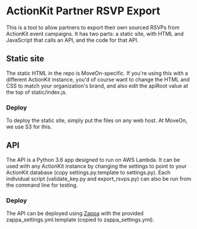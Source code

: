 # ActionKit Partner RSVP Export

This is a tool to allow partners to export their own sourced RSVPs from ActionKit event campaigns. It has two parts: a static site, with HTML and JavaScript that calls an API, and the code for that API.

## Static site

The static HTML in the repo is MoveOn-specific. If you're using this with a different ActionKit instance, you'd of course want to change the HTML and CSS to match your organization's brand, and also edit the apiRoot value at the top of static/index.js.

### Deploy

To deploy the static site, simply put the files on any web host. At MoveOn, we use S3 for this.

## API

The API is a Python 3.6 app designed to run on AWS Lambda. It can be used with any ActionKit instance by changing the settings to point to your ActionKit database (copy settings.py.template to settings.py). Each individual script (validate_key.py and export_rsvps.py) can also be run from the command line for testing.

### Deploy

The API can be deployed using [Zappa](https://github.com/Miserlou/Zappa) with the provided zappa_settings.yml.template (copied to zappa_settings.yml).
